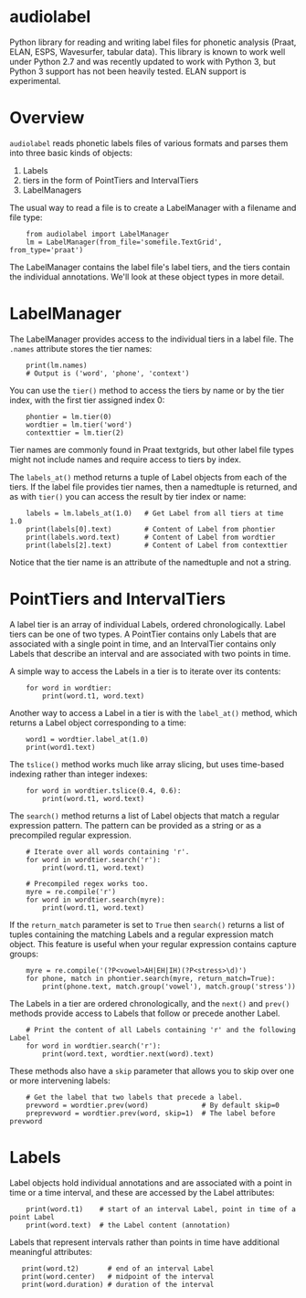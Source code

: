 # audiolabel

Python library for reading and writing label files for phonetic analysis (Praat, ELAN, ESPS, Wavesurfer, tabular data). This library is known to work well under Python 2.7 and was recently updated to work with Python 3, but Python 3 support has not been heavily tested. ELAN support is experimental.

# Overview

`audiolabel` reads phonetic labels files of various formats and parses them into three basic kinds of objects:

1. Labels
1. tiers in the form of PointTiers and IntervalTiers
1. LabelManagers

The usual way to read a file is to create a LabelManager with a filename and file type:

```
    from audiolabel import LabelManager
    lm = LabelManager(from_file='somefile.TextGrid', from_type='praat')
```

The LabelManager contains the label file's label tiers, and the tiers contain the individual annotations. We'll look at these object types in more detail.

# LabelManager

The LabelManager provides access to the individual tiers in a label file. The `.names` attribute stores the tier names:

```
    print(lm.names)
    # Output is ('word', 'phone', 'context')
```

You can use the `tier()` method to access the tiers by name or by the tier index, with the first tier assigned index 0:

```
    phontier = lm.tier(0)
    wordtier = lm.tier('word')
    contexttier = lm.tier(2)
```

Tier names are commonly found in Praat textgrids, but other label file types might not include names and require access to tiers by index.

The `labels_at()` method returns a tuple of Label objects from each of the tiers. If the label file provides tier names, then a namedtuple is returned, and as with `tier()` you can access the result by tier index or name:

```
    labels = lm.labels_at(1.0)   # Get Label from all tiers at time 1.0
    print(labels[0].text)        # Content of Label from phontier
    print(labels.word.text)      # Content of Label from wordtier
    print(labels[2].text)        # Content of Label from contexttier
```

Notice that the tier name is an attribute of the namedtuple and not a string.

# PointTiers and IntervalTiers

A label tier is an array of individual Labels, ordered chronologically. Label tiers can be one of two types. A PointTier contains only Labels that are associated with a single point in time, and an IntervalTier contains only Labels that describe an interval and are associated with two points in time.

A simple way to access the Labels in a tier is to iterate over its contents:

```
    for word in wordtier:
        print(word.t1, word.text)
```

Another way to access a Label in a tier is with the `label_at()` method, which returns a Label object corresponding to a time:

```
    word1 = wordtier.label_at(1.0)
    print(word1.text)
```

The `tslice()` method works much like array slicing, but uses time-based indexing rather than integer indexes:

```
    for word in wordtier.tslice(0.4, 0.6):
        print(word.t1, word.text)
```

The `search()` method returns a list of Label objects that match a regular expression pattern. The pattern can be provided as a string or as a precompiled regular expression.

```
    # Iterate over all words containing 'r'.
    for word in wordtier.search('r'):
        print(word.t1, word.text)
        
    # Precompiled regex works too.
    myre = re.compile('r')
    for word in wordtier.search(myre):
        print(word.t1, word.text)
```

If the `return_match` parameter is set to `True` then `search()` returns a list of tuples containing the matching Labels and a regular expression match object. This feature is useful when your regular expression contains capture groups:

```
    myre = re.compile('(?P<vowel>AH|EH|IH)(?P<stress>\d)')
    for phone, match in phontier.search(myre, return_match=True):
        print(phone.text, match.group('vowel'), match.group('stress'))
```

The Labels in a tier are ordered chronologically, and the `next()` and `prev()` methods provide access to Labels that follow or precede another Label.

```
    # Print the content of all Labels containing 'r' and the following Label
    for word in wordtier.search('r'):
        print(word.text, wordtier.next(word).text)
```

These methods also have a `skip` parameter that allows you to skip over one or more intervening labels:

```
    # Get the label that two labels that precede a label.
    prevword = wordtier.prev(word)             # By default skip=0
    preprevword = wordtier.prev(word, skip=1)  # The label before prevword
```

# Labels

Label objects hold individual annotations and are associated with a point in time or a time interval, and these are accessed by the Label attributes:

```
    print(word.t1)    # start of an interval Label, point in time of a point Label
    print(word.text)  # the Label content (annotation)
```

Labels that represent intervals rather than points in time have additional meaningful attributes:

```
   print(word.t2)       # end of an interval Label
   print(word.center)   # midpoint of the interval
   print(word.duration) # duration of the interval
```


